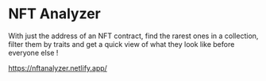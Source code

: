 # NFT Analyzer

With just the address of an NFT contract, find the rarest ones in a collection, filter them by traits and get a quick view of what they look like before everyone else !

https://nftanalyzer.netlify.app/
